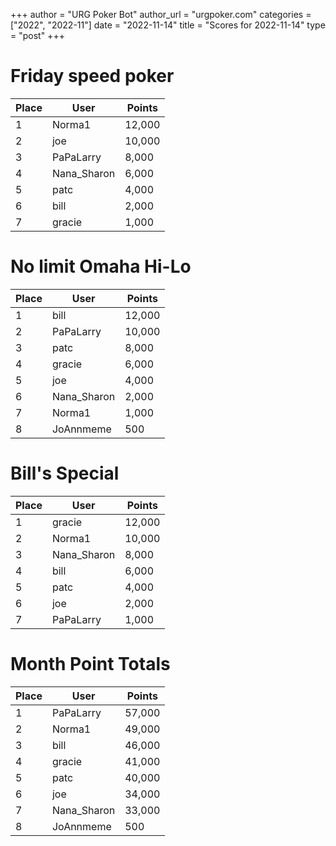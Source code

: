 +++
author = "URG Poker Bot"
author_url = "urgpoker.com"
categories = ["2022", "2022-11"]
date = "2022-11-14"
title = "Scores for 2022-11-14"
type = "post"
+++
# Friday speed poker

| Place | User | Points |
|-------|------|--------|
| 1 | Norma1 | 12,000 |
| 2 | joe | 10,000 |
| 3 | PaPaLarry | 8,000 |
| 4 | Nana_Sharon | 6,000 |
| 5 | patc | 4,000 |
| 6 | bill | 2,000 |
| 7 | gracie | 1,000 |

# No limit Omaha Hi-Lo

| Place | User | Points |
|-------|------|--------|
| 1 | bill | 12,000 |
| 2 | PaPaLarry | 10,000 |
| 3 | patc | 8,000 |
| 4 | gracie | 6,000 |
| 5 | joe | 4,000 |
| 6 | Nana_Sharon | 2,000 |
| 7 | Norma1 | 1,000 |
| 8 | JoAnnmeme | 500 |

# Bill's Special

| Place | User | Points |
|-------|------|--------|
| 1 | gracie | 12,000 |
| 2 | Norma1 | 10,000 |
| 3 | Nana_Sharon | 8,000 |
| 4 | bill | 6,000 |
| 5 | patc | 4,000 |
| 6 | joe | 2,000 |
| 7 | PaPaLarry | 1,000 |

# Month Point Totals

| Place | User | Points |
|-------|------|--------|
| 1 | PaPaLarry | 57,000 |
| 2 | Norma1 | 49,000 |
| 3 | bill | 46,000 |
| 4 | gracie | 41,000 |
| 5 | patc | 40,000 |
| 6 | joe | 34,000 |
| 7 | Nana_Sharon | 33,000 |
| 8 | JoAnnmeme | 500 |
